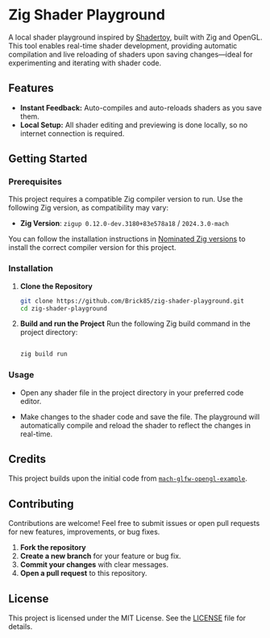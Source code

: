 # Zig Shader Playground

A local shader playground inspired by [Shadertoy](https://shadertoy.com), built with Zig and OpenGL. This tool enables real-time shader development, providing automatic compilation and live reloading of shaders upon saving changes—ideal for experimenting and iterating with shader code.

## Features

- **Instant Feedback:** Auto-compiles and auto-reloads shaders as you save them.
- **Local Setup:** All shader editing and previewing is done locally, so no internet connection is required.

## Getting Started

### Prerequisites

This project requires a compatible Zig compiler version to run. Use the following Zig version, as compatibility may vary:

- **Zig Version**: `zigup 0.12.0-dev.3180+83e578a18` / `2024.3.0-mach`

You can follow the installation instructions in [Nominated Zig versions](https://machengine.org/about/nominated-zig/#202430-mach) to install the correct compiler version for this project.

### Installation

1. **Clone the Repository**

   ```bash
   git clone https://github.com/Brick85/zig-shader-playground.git
   cd zig-shader-playground
   ```

2. **Build and run the Project**
   Run the following Zig build command in the project directory:

   ```bash

   zig build run
   ```

### Usage

- Open any shader file in the project directory in your preferred code editor.

- Make changes to the shader code and save the file. The playground will automatically compile and reload the shader to reflect the changes in real-time.

## Credits

This project builds upon the initial code from [`mach-glfw-opengl-example`](https://github.com/slimsag/mach-glfw-opengl-example).

## Contributing

Contributions are welcome! Feel free to submit issues or open pull requests for new features, improvements, or bug fixes.

1. **Fork the repository**
2. **Create a new branch** for your feature or bug fix.
3. **Commit your changes** with clear messages.
4. **Open a pull request** to this repository.

## License

This project is licensed under the MIT License. See the [LICENSE](LICENSE) file for details.
